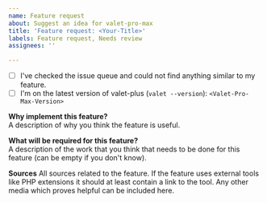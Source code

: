 ```yaml
---
name: Feature request
about: Suggest an idea for valet-pro-max
title: 'Feature request: <Your-Title>'
labels: Feature request, Needs review
assignees: ''

---
```


- [ ] I've checked the issue queue and could not find anything similar to my feature.
- [ ] I'm on the latest version of valet-plus (`valet --version`): `<Valet-Pro-Max-Version>`

**Why implement this feature?**  
A description of why you think the feature is useful.

**What will be required for this feature?**  
A description of the work that you think that needs to be done for this feature (can be empty if you don't know). 

**Sources**
All sources related to the feature. If the feature uses external tools like PHP extensions it should at
least contain a link to the tool. Any other media which proves helpful can be included here.
